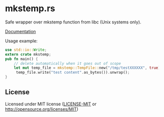 # mkstemp.rs

Safe wrapper over mkstemp function from libc (Unix systems only).

[Documentation](https://dremon.github.io/mkstemp.rs/doc/mkstemp)

Usage example:

```rust
use std::io::Write;
extern crate mkstemp;
pub fn main() {
    // delete automatically when it goes out of scope
    let mut temp_file = mkstemp::TempFile::new("/tmp/testXXXXXX", true).unwrap();
     temp_file.write("test content".as_bytes()).unwrap();
}
```

## License

Licensed under MIT license ([LICENSE-MIT](LICENSE-MIT) or http://opensource.org/licenses/MIT)
